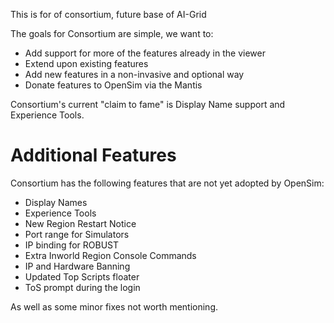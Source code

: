 This is for of consortium, future base of AI-Grid

The goals for Consortium are simple, we want to:   
- Add support for more of the features already in the viewer
- Extend upon existing features   
- Add new features in a non-invasive and optional way   
- Donate features to OpenSim via the Mantis

Consortium's current "claim to fame" is Display Name support and Experience Tools.

# Additional Features
Consortium has the following features that are not yet adopted by OpenSim:
- Display Names   
- Experience Tools   
- New Region Restart Notice    
- Port range for Simulators    
- IP binding for ROBUST    
- Extra Inworld Region Console Commands    
- IP and Hardware Banning    
- Updated Top Scripts floater   
- ToS prompt during the login   

As well as some minor fixes not worth mentioning.
